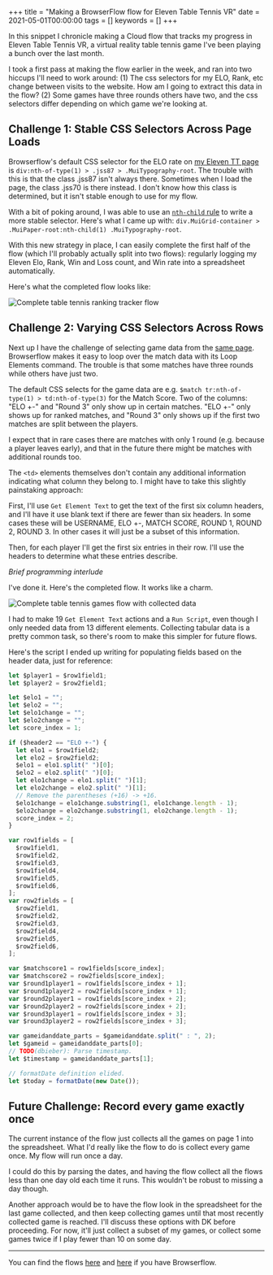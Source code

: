 +++
title = "Making a BrowserFlow flow for Eleven Table Tennis VR"
date = 2021-05-01T00:00:00
tags = []
keywords = []
+++

In this snippet I chronicle making a Cloud flow that tracks my progress in Eleven Table Tennis VR, a virtual reality table tennis game I've been playing a bunch over the last month.

I took a first pass at making the flow earlier in the week, and ran into two hiccups I'll need to work around: (1) The css selectors for my ELO, Rank, etc change between visits to the website. How am I going to extract this data in the flow? (2) Some games have three rounds others have two, and the css selectors differ depending on which game we're looking at.

## Challenge 1: Stable CSS Selectors Across Page Loads

Browserflow's default CSS selector for the ELO rate on [my Eleven TT page](https://www.elevenvr.net/eleven/413682) is `div:nth-of-type(1) > .jss87 > .MuiTypography-root`. The trouble with this is that the class .jss87 isn't always there. Sometimes when I load the page, the class .jss70 is there instead. I don't know how this class is determined, but it isn't stable enough to use for my flow.

With a bit of poking around, I was able to use an [`nth-child` rule](https://css-tricks.com/almanac/selectors/n/nth-child/) to write a more stable selector. Here's what I came up with: `div.MuiGrid-container > .MuiPaper-root:nth-child(1) .MuiTypography-root`.

With this new strategy in place, I can easily complete the first half of the flow (which I'll probably actually split into two flows): regularly logging my Eleven Elo, Rank, Win and Loss count, and Win rate into a spreadsheet automatically.

Here's what the completed flow looks like:

![Complete table tennis ranking tracker flow](/snippets/2021-05-01-table-tennis-flow.png)


## Challenge 2: Varying CSS Selectors Across Rows

Next up I have the challenge of selecting game data from the [same page](https://www.elevenvr.net/eleven/413682). Browserflow makes it easy to loop over the match data with its Loop Elements command. The trouble is that some matches have three rounds while others have just two.

The default CSS selects for the game data are e.g. `$match tr:nth-of-type(1) > td:nth-of-type(3)` for the Match Score. Two of the columns: "ELO +-" and "Round 3" only show up in certain matches. "ELO +-" only shows up for ranked matches, and "Round 3" only shows up if the first two matches are split between the players.

I expect that in rare cases there are matches with only 1 round (e.g. because a player leaves early), and that in the future there might be matches with additional rounds too.

The `<td>` elements themselves don't contain any additional information indicating what column they belong to. I might have to take this slightly painstaking approach:

First, I'll use `Get Element Text` to get the text of the first six column headers, and I'll have it use blank text if there are fewer than six headers. In some cases these will be USERNAME, ELO +-, MATCH SCORE, ROUND 1, ROUND 2, ROUND 3. In other cases it will just be a subset of this information.

Then, for each player I'll get the first six entries in their row. I'll use the headers to determine what these entries describe.

*Brief programming interlude*

I've done it. Here's the completed flow. It works like a charm.

![Complete table tennis games flow with collected data](/snippets/2021-05-01-table-tennis-spreadsheet.png)

I had to make 19 `Get Element Text` actions and a `Run Script`, even though I only needed data from 13 different elements. Collecting tabular data is a pretty common task, so there's room to make this simpler for future flows.

Here's the script I ended up writing for populating fields based on the header data, just for reference:

```javascript
let $player1 = $row1field1;
let $player2 = $row2field1;

let $elo1 = "";
let $elo2 = "";
let $elo1change = "";
let $elo2change = "";
let score_index = 1;

if ($header2 == "ELO +-") {
  let elo1 = $row1field2;
  let elo2 = $row2field2;
  $elo1 = elo1.split(" ")[0];
  $elo2 = elo2.split(" ")[0];
  let elo1change = elo1.split(" ")[1];
  let elo2change = elo2.split(" ")[1];
  // Remove the parentheses (+16) -> +16.
  $elo1change = elo1change.substring(1, elo1change.length - 1);
  $elo2change = elo2change.substring(1, elo2change.length - 1);
  score_index = 2;
}

var row1fields = [
  $row1field1,
  $row1field2,
  $row1field3,
  $row1field4,
  $row1field5,
  $row1field6,
];
var row2fields = [
  $row2field1,
  $row2field2,
  $row2field3,
  $row2field4,
  $row2field5,
  $row2field6,
];

var $matchscore1 = row1fields[score_index];
var $matchscore2 = row2fields[score_index];
var $round1player1 = row1fields[score_index + 1];
var $round1player2 = row2fields[score_index + 1];
var $round2player1 = row1fields[score_index + 2];
var $round2player2 = row2fields[score_index + 2];
var $round3player1 = row1fields[score_index + 3];
var $round3player2 = row2fields[score_index + 3];

var gameidanddate_parts = $gameidanddate.split(" : ", 2);
let $gameid = gameidanddate_parts[0];
// TODO(dbieber): Parse timestamp.
let $timestamp = gameidanddate_parts[1];

// formatDate definition elided.
let $today = formatDate(new Date());
```

## Future Challenge: Record every game exactly once

The current instance of the flow just collects all the games on page 1 into the spreadsheet. What I'd really like the flow to do is collect every game once.
My flow will run once a day.

I could do this by parsing the dates, and having the flow collect all the flows less than one day old each time it runs. This wouldn't be robust to missing a day though.

Another approach would be to have the flow look in the spreadsheet for the last game collected, and then keep collecting games until that most recently collected game is reached. I'll discuss these options with DK before proceeding. For now, it'll just collect a subset of my games, or collect some games twice if I play fewer than 10 on some day.

---

You can find the flows [here](https://browserflow.app/shared/4a8c4303-ad21-420e-8414-5de57e0692d4) and [here](https://browserflow.app/shared/4e3fd160-6665-46b7-ad2b-0a6be9121649) if you have Browserflow.
